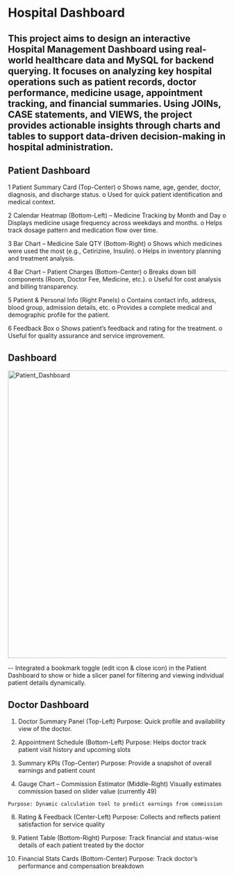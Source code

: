 # Hospital Dashboard
## This project aims to design an interactive Hospital Management Dashboard using real-world healthcare data and MySQL for backend querying. It focuses on analyzing key hospital operations such as patient records, doctor performance, medicine usage, appointment tracking, and financial summaries. Using JOINs, CASE statements, and VIEWS, the project provides actionable insights through charts and tables to support data-driven decision-making in hospital administration.


## Patient Dashboard
1 Patient Summary Card (Top-Center)
o	Shows name, age, gender, doctor, diagnosis, and discharge status.
o	Used for quick patient identification and medical context.

2	Calendar Heatmap (Bottom-Left) – Medicine Tracking by Month and Day
o	Displays medicine usage frequency across weekdays and months.
o	Helps track dosage pattern and medication flow over time.

3 Bar Chart – Medicine Sale QTY (Bottom-Right)
o	Shows which medicines were used the most (e.g., Cetirizine, Insulin).
o	Helps in inventory planning and treatment analysis.

4 Bar Chart – Patient Charges (Bottom-Center)
o	Breaks down bill components (Room, Doctor Fee, Medicine, etc.).
o	Useful for cost analysis and billing transparency.

5 Patient & Personal Info (Right Panels)
o	Contains contact info, address, blood group, admission details, etc.
o	Provides a complete medical and demographic profile for the patient.

6 Feedback Box
o	Shows patient’s feedback and rating for the treatment.
o	Useful for quality assurance and service improvement.


##  Dashboard
<img width="1280" height="662" alt="Patient_Dashboard" src="https://github.com/user-attachments/assets/5527dd5c-3d5d-4fa9-9704-caf4884c73ec" />

 -- Integrated a bookmark toggle (edit icon & close icon) in the Patient Dashboard to show or hide a slicer panel for filtering and viewing individual patient details dynamically.


##  Doctor Dashboard

1.	Doctor Summary Panel (Top-Left)
   Purpose: Quick profile and availability view of the doctor.

2.	 Appointment Schedule (Bottom-Left)
     Purpose: Helps doctor track patient visit history and upcoming slots
  	 
4.	 Summary KPIs (Top-Center)
   	Purpose: Provide a snapshot of overall earnings and patient count
  	 
6.	 Gauge Chart – Commission Estimator (Middle-Right)
    Visually estimates commission based on slider value (currently 49)
  	 
   	Purpose: Dynamic calculation tool to predict earnings from commission
    
8.	 Rating & Feedback (Center-Left)
     Purpose: Collects and reflects patient satisfaction for service quality
  	 
10.	 Patient Table (Bottom-Right)
   Purpose: Track financial and status-wise details of each patient treated by the doctor

12.	 Financial Stats Cards (Bottom-Center)
	   Purpose: Track doctor’s performance and compensation breakdown

 
















